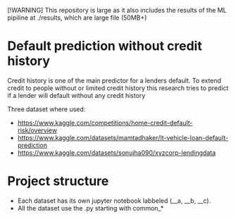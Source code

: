 [!WARNING]
This repository is large as it also includes the results of the ML pipiline at ./results, which are large file (50MB+)

# Default prediction without credit history
Credit history is one of the main predictor for a lenders default. To extend credit to people without or limited credit history this research tries to predict if a lender will default without any credit history

Three dataset where used:
* https://www.kaggle.com/competitions/home-credit-default-risk/overview
* https://www.kaggle.com/datasets/mamtadhaker/lt-vehicle-loan-default-prediction
* https://www.kaggle.com/datasets/sonujha090/xyzcorp-lendingdata

# Project structure
* Each dataset has its own jupyter notebook labbeled (__a, __b, __c). 
* All the dataset use the .py starting with common_*
